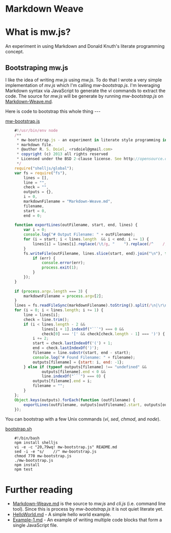 Markdown Weave
==============

# What is mw.js?

An experiment in using Markdown and Donald Knuth's literate programming concept.


## Bootstraping mw.js

I like the idea of writing _mw.js_ using _mw.js_.  To do that I wrote a very simple implementation
of _mv.js_ which I'm calling _mw-bootstrap.js_.  I'm leveraging Markdown syntax via JavaScript to 
generate the _vi_ commands to extract the code. The source for _mw.js_ will be generate by running
_mw-bootstrap.js_ on [Markdown-Weave.md](Markdown-Weave.md).

Here is code to bootstrap this whole thing ---

[mw-bootstrap.js](mw-bootstrap.js)
```JavaScript
    #!/usr/bin/env node
    /**
     * mw-bootstrap.js - an experiment in literate style programming in a 
     * markdown file.
     * @author R. S. Doiel, <rsdoiel@gmail.com>
     * copyright (c) 2013 all rights reserved
     * Licensed under the BSD 2-clause license. See http://opensource.org/licenses/BSD-2-Clause
     */
    require("shelljs/global"); 
    var fs = require("fs"),
        lines = [],
        line = "",
        check = "",
        outputs = {},
        i = 0,
        markdownFilename = "Markdown-Weave.md",
        filename,
        start = 0,
        end = 0;
    
    function exportLines(outFilename, start, end, lines) {
        var i = 0;
        console.log("# Output Filename: " + outFilename);
        for (i = start; i < lines.length  && i < end; i += 1) {
            lines[i] = lines[i].replace(/\t/g, "    ").replace(/^    /, "");
        }
        fs.writeFile(outFilename, lines.slice(start, end).join("\n"), function (err) {
            if (err) {
                console.error(err);
                process.exit(1);
            }
        });
    }
    
    if (process.argv.length === 3) {
        markdownFilename = process.argv[2];
    }
    lines = fs.readFileSync(markdownFilename).toString().split(/\n|\r\n/);
    for (i = 0; i < lines.length; i += 1) {
        line = lines[i];
        check = line.trim();
        if (i < lines.length - 2 &&
                lines[i + 1].indexOf("```") === 0 &&
                check[0] === '[' && check[check.length - 1] === ')') {
            i += 2;
            start = check.lastIndexOf('(') + 1;
            end = check.lastIndexOf(')');
            filename = line.substr(start, end - start);
            console.log("# Found Filename: " + filename);
            outputs[filename] = {start: i, end: -1};
        } else if (typeof outputs[filename] !== "undefined" &&
                outputs[filename].end < 0 &&
                line.indexOf("```") === 0) {
            outputs[filename].end = i;
            filename = "";
        }
    };
    Object.keys(outputs).forEach(function (outFilename) {
        exportLines(outFilename, outputs[outFilename].start, outputs[outFilename].end, lines);
    });
```

You can bootstrap with a few Unix commands (_vi_, _sed_, _chmod_, and _node_).

[bootstrap.sh](bootstrap.sh)
```shell
    #!/bin/bash
    npm install shelljs
    vi -e -c "20,79wq! mw-bootstrap.js" README.md
    sed -i -e "s/    //" mw-bootstrap.js
    chmod 770 mw-bootstrap.js
    ./mw-bootstrap.js
    npm install
    npm test
```


# Further reading

* [Markdown-Weave.md](Markdown-Weave.md) is the source to _mw.js_ and _cli.js_ (i.e. command line tool). Since this is process by _mw-bootstrap.js_ it is not quiet literate yet.
* [HelloWorld.md](HelloWorld.md) - A simple hello world example.
* [Example-1.md](Example-1.md) - An example of writing multiple code blocks that form a single JavaScript file.


